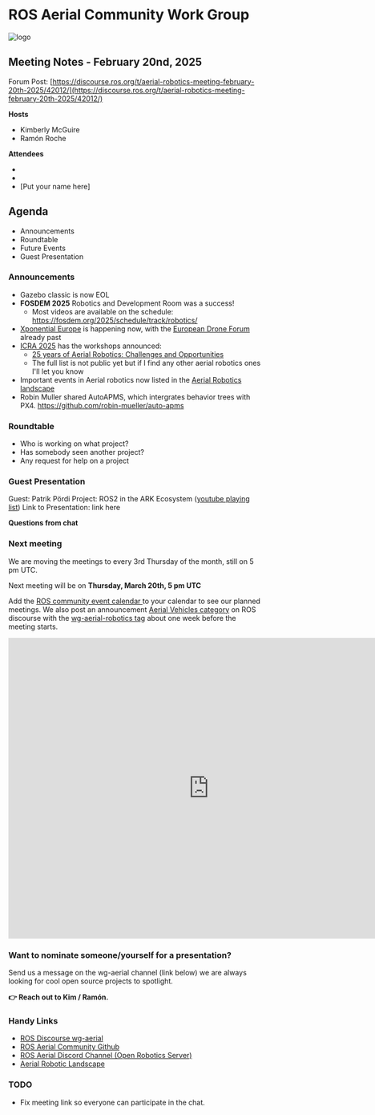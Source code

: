 # ROS Aerial Community Work Group

![logo](https://avatars.githubusercontent.com/u/130599769?s=200&v=4)

## Meeting Notes - February 20nd, 2025

Forum Post: [https://discourse.ros.org/t/aerial-robotics-meeting-february-20th-2025/42012/](https://discourse.ros.org/t/aerial-robotics-meeting-february-20th-2025/42012/)

**Hosts**
* Kimberly McGuire
* Ramón Roche

**Attendees**

* 
*
* [Put your name here]

## Agenda

* Announcements
* Roundtable
* Future Events
* Guest Presentation

### Announcements

* Gazebo classic is now EOL
* **FOSDEM 2025** Robotics and Development Room was a success!
  * Most videos are available on the schedule: https://fosdem.org/2025/schedule/track/robotics/
* [Xponential Europe](https://www.xponential-europe.com/) is happening now, with the [European Drone Forum](https://eudroneforum.org/) already past     
* [ICRA 2025](https://2025.ieee-icra.org/) has the workshops announced:
  * [25 years of Aerial Robotics: Challenges and Opportunities]( https://aerial-robotics-workshop-icra.com/)
  * The full list is not public yet but if I find any other aerial robotics ones I'll let you know
* Important events in Aerial robotics now listed in the [Aerial Robotics landscape](https://ros-aerial.github.io/aerial_robotic_landscape/events/)
* Robin Muller shared AutoAPMS, which intergrates behavior trees with PX4. https://github.com/robin-mueller/auto-apms 

### Roundtable
* Who is working on what project?
* Has somebody seen another project?
* Any request for help on a project


### Guest Presentation

Guest: Patrik Pördi
Project: ROS2 in the ARK Ecosystem ([youtube playing list](https://www.youtube.com/watch?v=3BJB3OAo3tw&list=PLUepQApgwSoyIdgrab7oNXktWxaxzTcKm))
Link to Presentation: link here

**Questions from chat**


### Next meeting

We are moving the meetings to every 3rd Thursday of the month, still on 5 pm UTC.

Next meeting will be on **Thursday, March 20th, 5 pm UTC**


Add the [ROS community event calendar ](https://calendar.google.com/calendar/u/0/embed?src=c_3fc5c4d6ece9d80d49f136c1dcd54d7f44e1acefdbe87228c92ff268e85e2ea0@group.calendar.google.com&ctz=UTC)to your calendar to see our planned meetings.
We also post an announcement [Aerial Vehicles category](https://discourse.ros.org/c/aerial-vehicles/14) on ROS discourse with the [wg-aerial-robotics tag](https://discourse.ros.org/tag/wg-aerial-robotics) about one week before the meeting starts.

<iframe src="https://calendar.google.com/calendar/u/0/embed?src=c_3fc5c4d6ece9d80d49f136c1dcd54d7f44e1acefdbe87228c92ff268e85e2ea0@group.calendar.google.com&ctz=UTC" style="border: 0" width="800" height="600" frameborder="0" scrolling="no"></iframe>

### Want to nominate someone/yourself for a presentation?

Send us a message on the wg-aerial channel (link below) we are always looking for cool open source projects to spotlight.

**👉 Reach out to Kim / Ramón.**

### Handy Links
* [ROS Discourse wg-aerial](https://discourse.ros.org/tag/wg-aerial-robotics)
* [ROS Aerial Community Github](https://github.com/ROS-Aerial)
* [ROS Aerial Discord Channel (Open Robotics Server)](https://discord.gg/open-robotics-1077825543698927656)
* [Aerial Robotic Landscape](https://ros-aerial.github.io/aerial_robotic_landscape/)


### TODO

* Fix meeting link so everyone can participate in the chat.
